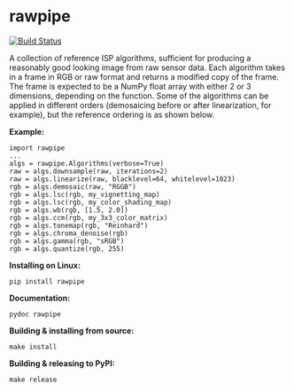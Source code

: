# rawpipe

[![Build Status](https://travis-ci.org/toaarnio/rawpipe.svg?branch=master)](https://travis-ci.org/toaarnio/rawpipe)

A collection of reference ISP algorithms, sufficient for producing a reasonably
good looking image from raw sensor data. Each algorithm takes in a frame in RGB
or raw format and returns a modified copy of the frame. The frame is expected to
be a NumPy float array with either 2 or 3 dimensions, depending on the function.
Some of the algorithms can be applied in different orders (demosaicing before or
after linearization, for example), but the reference ordering is as shown below.

**Example:**
```
import rawpipe
...
algs = rawpipe.Algorithms(verbose=True)
raw = algs.downsample(raw, iterations=2)
raw = algs.linearize(raw, blacklevel=64, whitelevel=1023)
rgb = algs.demosaic(raw, "RGGB")
rgb = algs.lsc(rgb, my_vignetting_map)
rgb = algs.lsc(rgb, my_color_shading_map)
rgb = algs.wb(rgb, [1.5, 2.0])
rgb = algs.ccm(rgb, my_3x3_color_matrix)
rgb = algs.tonemap(rgb, "Reinhard")
rgb = algs.chroma_denoise(rgb)
rgb = algs.gamma(rgb, "sRGB")
rgb = algs.quantize(rgb, 255)
```

**Installing on Linux:**
```
pip install rawpipe
```

**Documentation:**
```
pydoc rawpipe
```

**Building & installing from source:**
```
make install
```

**Building & releasing to PyPI:**
```
make release
```
